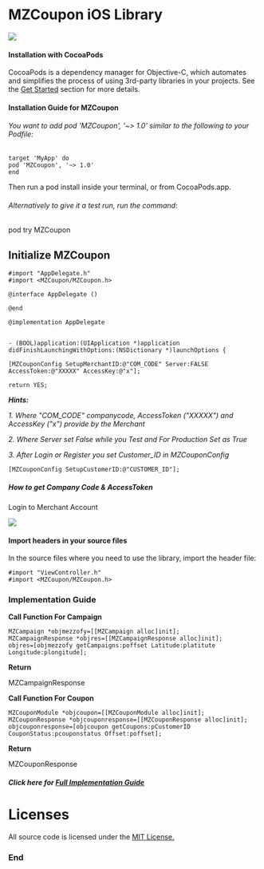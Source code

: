 # MZCoupon iOS Library

![](http://www.mezzofy.com/images/logoz.png)
#### Installation with CocoaPods
CocoaPods is a dependency manager for Objective-C, which automates and simplifies the process of using 3rd-party libraries in your projects. See the [Get Started](https://cocoapods.org) section for more details.

#### Installation Guide for MZCoupon
###### You want to add pod 'MZCoupon', '~> 1.0' similar to the following to your Podfile:

``` objc
target 'MyApp' do
pod 'MZCoupon', '~> 1.0'
end
```
Then run a pod install inside your terminal, or from CocoaPods.app.

###### Alternatively to give it a test run, run the command:

pod try MZCoupon
## Initialize MZCoupon
``` objc
#import "AppDelegate.h"
#import <MZCoupon/MZCoupon.h>

@interface AppDelegate ()

@end

@implementation AppDelegate


- (BOOL)application:(UIApplication *)application didFinishLaunchingWithOptions:(NSDictionary *)launchOptions {

[MZCouponConfig SetupMerchantID:@"COM_CODE" Server:FALSE AccessToken:@"XXXXX" AccessKey:@"x"];

return YES;

```
***Hints:*** 

*1. Where "COM_CODE" companycode, AccessToken ("XXXXX") and AccessKey ("x") provide by the Merchant*

*2. Where Server set False while you Test and For Production Set as True*

*3. After Login or Register  you set Customer_ID in MZCouponConfig*
```objc
[MZCouponConfig SetupCustomerID:@"CUSTOMER_ID"];
```

##### How to get Company Code & AccessToken
Login to Merchant Account 

![](https://s3-ap-southeast-1.amazonaws.com/mzcouponuat/email/merchant_profile.jpg)


#### Import headers in your source files
In the source files where you need to use the library, import the header file:

``` objc
#import "ViewController.h"
#import <MZCoupon/MZCoupon.h>
```
### Implementation Guide

**Call Function For Campaign** 

``` objc
MZCampaign *objmezzofy=[[MZCampaign alloc]init];
MZCampaignResponse *objres=[[MZCampaignResponse alloc]init];
objres=[objmezzofy getCampaigns:poffset Latitude:platitute Longitude:plongitude];
```
**Return**

MZCampaignResponse

**Call Function For Coupon** 

``` objc
MZCouponModule *objcoupon=[[MZCouponModule alloc]init];
MZCouponResponse *objcouponresponse=[[MZCouponResponse alloc]init];
objcouponresponse=[objcoupon getCoupons:pCustomerID CouponStatus:pcouponstatus Offset:poffset];
```
**Return**

MZCouponResponse

##### Click here for [Full Implementation Guide](https://github.com/mezzofy/mzcoupon-ios-customer-lib)
# Licenses
All source code is licensed under the [MIT License.](https://raw.githubusercontent.com/mezzofy/mzcoupon-ios-customer-lib/master/LICENSE)

### End
